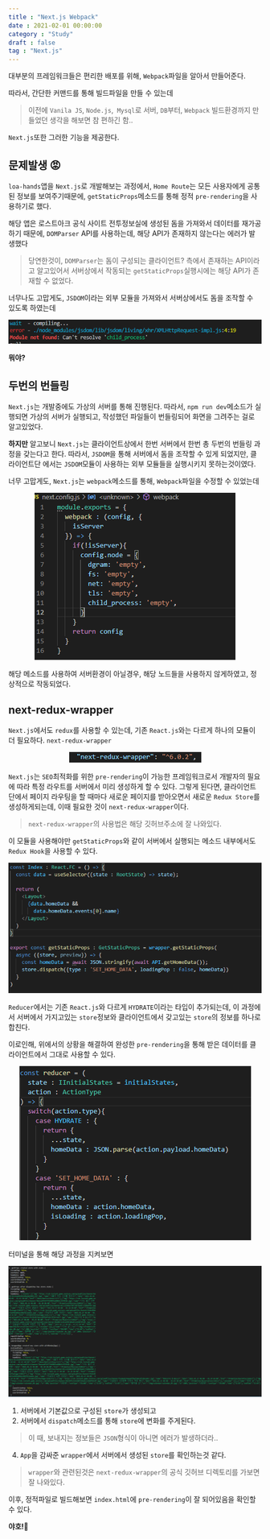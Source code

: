 ```yaml
---
title : "Next.js Webpack"
date : 2021-02-01 00:00:00
category : "Study"
draft : false
tag : "Next.js"
--- 
```


대부분의 프레임워크들은 편리한 배포를 위해, `Webpack`파일을 알아서 만들어준다.

따라서, 간단한 커맨드를 통해 빌드파일을 만들 수 있는데
> 이전에 `Vanila JS`, `Node.js`,` Mysql`로 서버, `DB`부터, `Webpack` 빌드환경까지 만들었던 생각을 해보면 참 편하긴 함..

`Next.js`또한 그러한 기능을 제공한다.

## 문제발생 😡
`loa-hands`앱을 `Next.js`로 개발해보는 과정에서, `Home Route`는 모든 사용자에게 공통된 정보를 보여주기때문에, `getStaticProps`메소드를 통해 정적 `pre-rendering`을 사용하기로 했다.

해당 앱은 로스트아크 공식 사이트 전투정보실에 생성된 돔을 가져와서 데이터를 재가공하기 때문에, `DOMParser` API를 사용하는데, 해당 API가 존재하지 않는다는 에러가 발생했다
> 당연한것이, `DOMParser`는 돔이 구성되는 클라이언트? 측에서 존재하는 API이라고 알고있어서 서버상에서 작동되는 `getStaticProps`실행시에는 해당 API가 존재할 수 없었다.

너무나도 고맙게도, `JSDOM`이라는 외부 모듈을 가져와서 서버상에서도 돔을 조작할 수 있도록 하였는데

<div style="text-align : center">
  <img src="/img/2021/02/01/1.PNG?raw=true" alt="1">
</div>

**뭐야?**

## 두번의 번들링
`Next.js`는 개발중에도 가상의 서버를 통해 진행된다. 따라서, `npm run dev`메소드가 실행되면 가상의 서버가 실행되고, 작성했던 파일들이 번들링되어 화면을 그려주는 걸로 알고있었다.

**하지만** 알고보니 `Next.js`는 클라이언트상에서 한번 서버에서 한번 총 두번의 번들링 과정을 갖는다고 한다. 따라서, `JSDOM`을 통해 서버에서 돔을 조작할 수 있게 되었지만, 클라이언트단 에서는 `JSDOM`모듈이 사용하는 외부 모듈들을 실행시키지 못하는것이였다.

너무 고맙게도, `Next.js`는 `webpack`메소드를 통해, `Webpack`파일을 수정할 수 있었는데

<div style="text-align : center">
  <img src="/img/2021/02/01/2.PNG?raw=true" alt="2">
</div>

해당 메소드를 사용하여 서버환경이 아닐경우, 해당 노드들을 사용하지 않게하였고, 정상적으로 작동되었다.

## next-redux-wrapper
`Next.js`에서도 `redux`를 사용할 수 있는데, 기존 `React.js`와는 다르게 하나의 모듈이 더 필요하다. `next-redux-wrapper`

<div style="text-align : center">
  <img src="/img/2021/02/01/3.PNG?raw=true" alt="3">
</div>


`Next.js`는 `SEO`최적화를 위한 `pre-rendering`이 가능한 프레임워크로서 개발자의 필요에 따라 특정 라우트를 서버에서 미리 생성하게 할 수 있다. 그렇게 된다면, 클라이언트단에서 페이지 라우팅을 할 때마다 새로운 페이지를 받아오면서 새로운 `Redux Store`를 생성하게되는데, 이때 필요한 것이 `next-redux-wrapper`이다.
> `next-redux-wrapper`의 사용법은 해당 깃허브주소에 잘 나와있다.

이 모듈을 사용해야만 `getStaticProps`와 같이 서버에서 실행되는 메소드 내부에서도 `Redux Hook`을 사용할 수 있다.


<div style="text-align : center">
  <img src="/img/2021/02/01/4.PNG?raw=true" alt="4">
</div>

`Reducer`에서는 기존 `React.js`와 다르게 `HYDRATE`이라는 타입이 추가되는데, 이 과정에서 서버에서 가지고있는 `store`정보와 클라이언트에서 갖고있는 `store`의 정보를 하나로 합친다.

이로인해, 위에서의 상황을 해결하여 완성한 `pre-rendering`을 통해 받은 데이터를 클라이언트에서 그대로 사용할 수 있다.

<div style="text-align : center">
  <img src="/img/2021/02/01/5.PNG?raw=true" alt="5">
</div>

터미널을 통해 해당 과정을 지켜보면

<div style="text-align : center">
  <img src="/img/2021/02/01/6.PNG?raw=true" alt="6">
</div>

1. 서버에서 기본값으로 구성된 `store`가 생성되고
3. 서버에서 `dispatch`메소드를 통해 `store`에 변화를 주게된다.
> 이 때, 보내지는 정보들은 `JSON`형식이 아니면 에러가 발생하더라..
4. `App`을 감싸준 `wrapper`에서 서버에서 생성된 `store`를 확인하는것 같다.
> `wrapper`와 관련된것은 `next-redux-wrapper`의 공식 깃허브 디렉토리를 가보면 잘 나와있다.

이후, 정적파일로 빌드해보면 `index.html`에 `pre-rendering`이 잘 되어있음을 확인할 수 있다.



**야호!🥳**